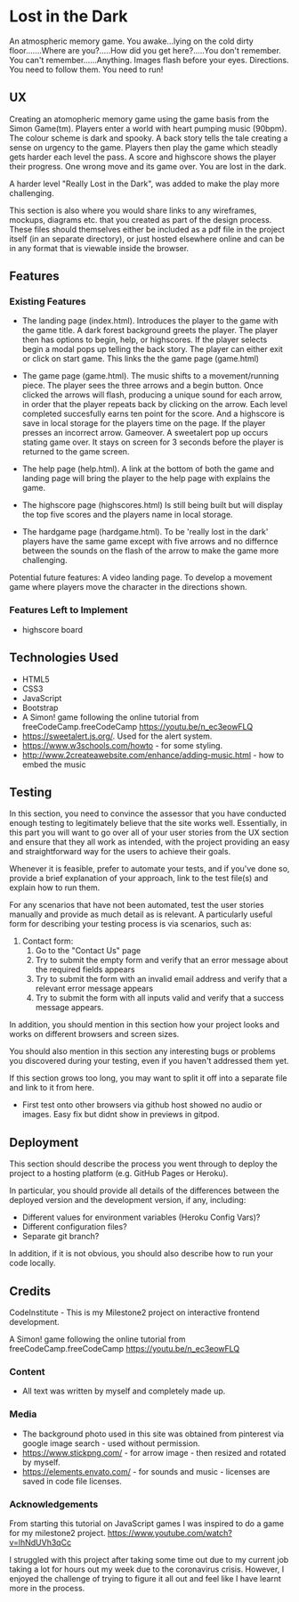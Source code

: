 # Lost in the Dark

An atmospheric memory game. 
You awake...lying on the cold dirty floor.......Where are you?.....How did you get here?.....You don't remember. You can't
remember......Anything.	Images flash before your eyes. Directions. You need to follow them. You need to run!
 
## UX
 
Creating an atomopheric memory game using the game basis from the Simon Game(tm). Players enter a world with heart pumping music (90bpm).
The colour scheme is dark and spooky. A back story tells the tale creating a sense on urgency to the game. Players then play the game which steadly 
gets harder each level the pass. A score and highscore shows the player their progress. One wrong move and its game over. You are lost in the dark.

A harder level "Really Lost in the Dark", was added to make the play more challenging.

This section is also where you would share links to any wireframes, mockups, diagrams etc. that you created as part of the design process. These files should themselves either be included as a pdf file in the project itself (in an separate directory), or just hosted elsewhere online and can be in any format that is viewable inside the browser.

## Features
 
### Existing Features
- The landing page (index.html). Introduces the player to the game with the game title. A dark forest background greets the player.
The player then has options to begin, help, or highscores. If the player selects begin a modal pops up telling the back story. The player 
can either exit or click on start game. This links the the game page (game.html)

- The game page (game.html). The music shifts to a movement/running piece. The player sees the three arrows and a begin button. Once clicked
the arrows will flash, producing a unique sound for each arrow, in order that the player repeats back by clicking on the arrow. Each level completed succesfully earns ten point for the 
score. And a highscore is save in local storage for the players time on the page. If the player presses an incorrect arrow. Gameover. A sweetalert pop 
up occurs stating game over. It stays on screen for 3 seconds before the player is returned to the game screen.

- The help page (help.html). A link at the bottom of both the game and landing page will bring the player to the help page with explains the game.

- The highscore page (highscores.html) Is still being built but will display the top five scores and the players name in local storage.

- The hardgame page (hardgame.html). To be 'really lost in the dark' players have the same game except with five arrows and no differnce between the sounds 
on the flash of the arrow to make the game more challenging.

Potential future features:
A video landing page.
To develop a movement game where players move the character in the directions shown.

### Features Left to Implement
- highscore board

## Technologies Used
- HTML5
- CSS3
- JavaScript
- Bootstrap
- A Simon! game following the online tutorial from freeCodeCamp.freeCodeCamp https://youtu.be/n_ec3eowFLQ
- https://sweetalert.js.org/. Used for the alert system.
- https://www.w3schools.com/howto - for some styling.
- http://www.2createawebsite.com/enhance/adding-music.html - how to embed the music



## Testing

In this section, you need to convince the assessor that you have conducted enough testing to legitimately believe that the site works well. Essentially, in this part you will want to go over all of your user stories from the UX section and ensure that they all work as intended, with the project providing an easy and straightforward way for the users to achieve their goals.

Whenever it is feasible, prefer to automate your tests, and if you've done so, provide a brief explanation of your approach, link to the test file(s) and explain how to run them.

For any scenarios that have not been automated, test the user stories manually and provide as much detail as is relevant. A particularly useful form for describing your testing process is via scenarios, such as:

1. Contact form:
    1. Go to the "Contact Us" page
    2. Try to submit the empty form and verify that an error message about the required fields appears
    3. Try to submit the form with an invalid email address and verify that a relevant error message appears
    4. Try to submit the form with all inputs valid and verify that a success message appears.

In addition, you should mention in this section how your project looks and works on different browsers and screen sizes.

You should also mention in this section any interesting bugs or problems you discovered during your testing, even if you haven't addressed them yet.

If this section grows too long, you may want to split it off into a separate file and link to it from here.

- First test onto other browsers via github host showed no audio or images. Easy fix but didnt show in previews in gitpod.

## Deployment

This section should describe the process you went through to deploy the project to a hosting platform (e.g. GitHub Pages or Heroku).

In particular, you should provide all details of the differences between the deployed version and the development version, if any, including:
- Different values for environment variables (Heroku Config Vars)?
- Different configuration files?
- Separate git branch?

In addition, if it is not obvious, you should also describe how to run your code locally.


## Credits

CodeInstitute - This is my Milestone2 project on interactive frontend development.

A Simon! game following the online tutorial from freeCodeCamp.freeCodeCamp https://youtu.be/n_ec3eowFLQ

### Content
- All text was written by myself and completely made up.

### Media
- The background photo used in this site was obtained from pinterest via google image search - used without permission.
- https://www.stickpng.com/ - for arrow image - then resized and rotated by myself.
- https://elements.envato.com/ - for sounds and music - licenses are saved in code file licenses.
### Acknowledgements

From starting this tutorial on JavaScript games I was inspired to do a game for my milestone2 project.
https://www.youtube.com/watch?v=lhNdUVh3qCc

I struggled with this project after taking some time out due to my current job taking a lot for hours out my week due to the coronavirus crisis.
However, I enjoyed the challenge of trying to figure it all out and feel like I have learnt more in the process.
